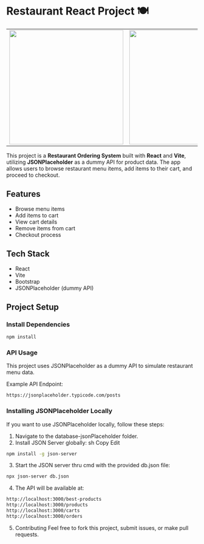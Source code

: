 # Restaurant React Project 🍽️

<table>
  <tr>
    <td>
      <img width="300" src="https://github.com/user-attachments/assets/cb2e5c05-c690-4a45-b166-3591797dc647" />
    </td>
    <td>
      <img width="300" src="https://github.com/user-attachments/assets/22751122-6d81-4ee2-b6b2-194cdc2de8ad" />
    </td>
    <td>
      <img width="300" src="https://github.com/user-attachments/assets/f799dedb-7ad9-4e38-9afb-7f6665d6e773" />
    </td>
  </tr>
</table>



This project is a **Restaurant Ordering System** built with **React** and **Vite**, utilizing **JSONPlaceholder** as a dummy API for product data. The app allows users to browse restaurant menu items, add items to their cart, and proceed to checkout.

## Features

- Browse menu items
- Add items to cart
- View cart details
- Remove items from cart
- Checkout process

## Tech Stack

- React
- Vite
- Bootstrap
- JSONPlaceholder (dummy API)

## Project Setup

### Install Dependencies
```sh
npm install
```

### API Usage

This project uses JSONPlaceholder as a dummy API to simulate restaurant menu data.

Example API Endpoint:
```sh
https://jsonplaceholder.typicode.com/posts
```

### Installing JSONPlaceholder Locally
If you want to use JSONPlaceholder locally, follow these steps: 
1. Navigate to the database-jsonPlaceholder folder.
2. Install JSON Server globally: sh Copy Edit

```sh
npm install -g json-server
```

3. Start the JSON server thru cmd with the provided db.json file:
```sh
npx json-server db.json
```

4. The API will be available at:
```sh
http://localhost:3000/best-products
http://localhost:3000/products
http://localhost:3000/carts
http://localhost:3000/orders
```

5. Contributing
Feel free to fork this project, submit issues, or make pull requests.



